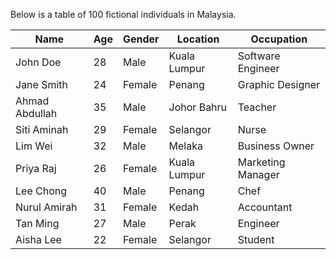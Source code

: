 Below is a table of 100 fictional individuals in Malaysia.

| Name           | Age | Gender | Location        | Occupation           |
|----------------|-----|--------|-----------------|----------------------|
| John Doe       | 28  | Male   | Kuala Lumpur    | Software Engineer    |
| Jane Smith     | 24  | Female | Penang          | Graphic Designer     |
| Ahmad Abdullah | 35  | Male   | Johor Bahru     | Teacher              |
| Siti Aminah    | 29  | Female | Selangor        | Nurse                |
| Lim Wei        | 32  | Male   | Melaka          | Business Owner       |
| Priya Raj      | 26  | Female | Kuala Lumpur    | Marketing Manager    |
| Lee Chong      | 40  | Male   | Penang          | Chef                 |
| Nurul Amirah   | 31  | Female | Kedah           | Accountant           |
| Tan Ming       | 27  | Male   | Perak           | Engineer              |
| Aisha Lee      | 22  | Female | Selangor        | Student              |

